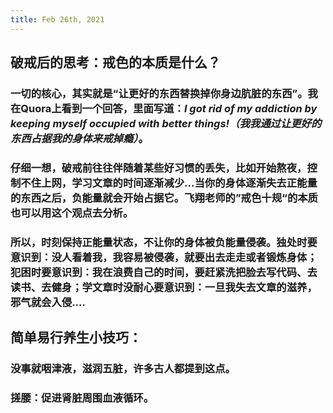 ```yaml
---
title: Feb 26th, 2021
---
```


## 破戒后的思考：戒色的本质是什么？
### 一切的核心，其实就是“让更好的东西替换掉你身边肮脏的东西”。我在Quora上看到一个回答，里面写道：*I got rid of my addiction by keeping myself occupied with better things!（我我通过让更好的东西占据我的身体来戒掉瘾）*。
### 仔细一想，破戒前往往伴随着某些好习惯的丢失，比如开始熬夜，控制不住上网，学习文章的时间逐渐减少...当你的身体逐渐失去正能量的东西之后，负能量就会开始占据它。飞翔老师的”戒色十规“的本质也可以用这个观点去分析。
### 所以，时刻保持正能量状态，不让你的身体被负能量侵袭。独处时要意识到：没人看着我，我容易被侵袭，就要出去走走或者锻炼身体；犯困时要意识到：我在浪费自己的时间，要赶紧洗把脸去写代码、去读书、去健身；学文章时没耐心要意识到：一旦我失去文章的滋养，邪气就会入侵....
## 简单易行养生小技巧：
### 没事就咽津液，滋润五脏，许多古人都提到这点。
### 搓腰：促进肾脏周围血液循环。
###
